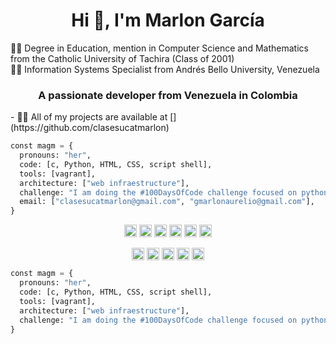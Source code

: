 <h1 align="center">Hi 👋, I'm Marlon García</h1>

👨‍🎓 Degree in Education, mention in Computer Science and Mathematics from the Catholic University of Tachira (Class of 2001) </br>
👨‍🎓 Information Systems Specialist from Andrés Bello University, Venezuela


<h3 align="center">A passionate developer from Venezuela in Colombia</h3>
- 👨‍💻 All of my projects are available at [](https://github.com/clasesucatmarlon)




```python
const magm = {
  pronouns: "her",
  code: [c, Python, HTML, CSS, script shell],
  tools: [vagrant],
  architecture: ["web infraestructure"],
  challenge: "I am doing the #100DaysOfCode challenge focused on python",
  email: ["clasesucatmarlon@gmail.com", "gmarlonaurelio@gmail.com"],
}
```


<p align="center"><img src="https://konpa.github.io/devicon/devicon.git/icons/c/c-original.svg" alt="c" width="20" height="20"/> <img src="https://konpa.github.io/devicon/devicon.git/icons/css3/css3-original-wordmark.svg" alt="css3" width="20" height="20"/> <img src="https://konpa.github.io/devicon/devicon.git/icons/html5/html5-original-wordmark.svg" alt="html5" width="20" height="20"/> <img src="https://konpa.github.io/devicon/devicon.git/icons/mysql/mysql-original-wordmark.svg" alt="mysql" width="20" height="20"/> <img src="https://konpa.github.io/devicon/devicon.git/icons/python/python-original-wordmark.svg" alt="python" width="20" height="20"/> <img src="https://konpa.github.io/devicon/devicon.git/icons/linux/linux-original.svg" alt="linux" width="20" height="20"/></p><p align="center">
<a href="https://twitter.com/@garciamarlon" target="blank"><img align="center" src="https://cdn.jsdelivr.net/npm/simple-icons@3.0.1/icons/twitter.svg" alt="@garciamarlon" height="20" width="20" /></a>
<a href="https://linkedin.com/in/marlonagarciam/" target="blank"><img align="center" src="https://cdn.jsdelivr.net/npm/simple-icons@3.0.1/icons/linkedin.svg" alt="marlonagarciam/" height="20" width="20" /></a>
<a href="https://fb.com/gmarlonaurelio" target="blank"><img align="center" src="https://cdn.jsdelivr.net/npm/simple-icons@3.0.1/icons/facebook.svg" alt="gmarlonaurelio" height="20" width="20" /></a>
<a href="https://instagram.com/clasesmarlongarcia" target="blank"><img align="center" src="https://cdn.jsdelivr.net/npm/simple-icons@3.0.1/icons/instagram.svg" alt="clasesmarlongarcia" height="20" width="20" /></a>
<a href="https://www.youtube.com/channel/UCDq0Rtagu5yrjMRkPXRB6dg?view_as=subscriber" target="blank"><img align="center" src="https://cdn.jsdelivr.net/npm/simple-icons@3.0.1/icons/youtube.svg" alt="ucdq0rtagu5yrjmrkpxrb6dg?view_as=subscriber" height="20" width="20" /></a>
</p>


```python
const magm = {
  pronouns: "her",
  code: [c, Python, HTML, CSS, script shell],
  tools: [vagrant],
  architecture: ["web infraestructure"],
  challenge: "I am doing the #100DaysOfCode challenge focused on python"
}
```
